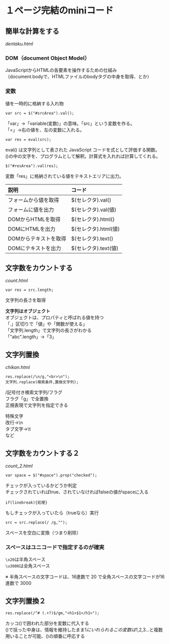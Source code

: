 # １ページ完結のminiコード

## 簡単な計算をする
*dentaku.html*

### DOM（document Object Model）
JavaScriptからHTMLの各要素を操作するための仕組み  
（document.bodyで、HTMLファイルのbodyタグの中身を取得、とか）
  
### 変数
値を一時的に格納する入れ物  

`var src = $("#srcArea").val();`  

「var」→「variable(変数)」の意味。「src」という変数を作る。  
「=」→右の値を、左の変数に入れる。　
  
`var res = eval(src);`  

eval() は文字列として表された JavaScript コードを式として評価する関数。  
()の中の文字を、プログラムとして解釈。計算式を入れれば計算してくれる。  

`$("#resArea").val(res);`  

変数「res」に格納されている値をテキストエリアに出力。  

| 説明 | コード |
|:-----------|:------------|
| フォームから値を取得 | $(セレクタ).val() |
| フォームに値を出力 | $(セレクタ).val(値) |
| DOMからHTMLを取得 | $(セレクタ).html() |
| DOMにHTMLを出力 | $(セレクタ).html(値) |
| DOMからテキストを取得 | $(セレクタ).text() |
| DOMにテキストを出力 | $(セレクタ).text(値) |

## 文字数をカウントする
*count.html*

`var res = src.length;`  

文字列の長さを取得  

**文字列はオブジェクト**  
オブジェクトは、プロパティと呼ばれる値を持つ  
「.」区切りで「値」や「関数が使える」  
「文字列.length」で文字列の長さがわかる  
「"abc".length」→「3」

## 文字列置換
*chikan.html*

`res.replace(/\n/g,"<br>\n");`  
`文字列.replace(検索条件,置換文字列);`  

/記号付き検索文字列/フラグ  
フラグ「g」で全置換  
正規表現で文字列を指定できる  

特殊文字  
改行→\n  
タブ文字→\t  
など

## 文字数をカウントする２
*count_2.html*

`var space = $("#space").prop("checked");  `  

チェックが入っているかどうか判定  
チェックされていればtrue、されていなければfalseの値がspaceに入る

`if(linebreak){処理}`  

もしチェックが入っていたら（trueなら）実行

`src = src.replace(/ /g,"");`  

スペースを空白に変換（つまり削除）

### スペースはユニコードで指定するのが確実

`\x20`は半角スペース  
`\u3000`は全角スペース  

※ 半角スペースの文字コードは、16進数で 20 で全角スペースの文字コードが16進数で 3000

## 文字列置換２

`res.replace(/^# (.+?)$/gm,"<h1>$1</h1>"); `  

カッコ()で囲われた部分を変数に代入する  
()で括った中身は、情報を維持したまま$1にいれられる  
この変数は$1,$2,$3…と複数用いることが可能、()の順番に呼応する  
